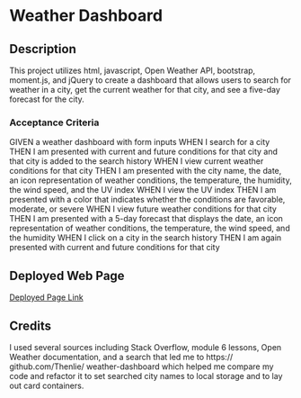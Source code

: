 # Weather Dashboard

## Description
This project utilizes html, javascript, Open Weather API, bootstrap, moment.js, and jQuery to create a dashboard that allows users to search for weather in a city, get the current weather for that city, and see a five-day forecast for the city.

### Acceptance Criteria
GIVEN a weather dashboard with form inputs
WHEN I search for a city
THEN I am presented with current and future conditions for that city and that city is added to the search history
WHEN I view current weather conditions for that city
THEN I am presented with the city name, the date, an icon representation of weather conditions, the temperature, the humidity, the wind speed, and the UV index
WHEN I view the UV index
THEN I am presented with a color that indicates whether the conditions are favorable, moderate, or severe
WHEN I view future weather conditions for that city
THEN I am presented with a 5-day forecast that displays the date, an icon representation of weather conditions, the temperature, the wind speed, and the humidity
WHEN I click on a city in the search history
THEN I am again presented with current and future conditions for that city


## Deployed Web Page
[Deployed Page Link](https://bethanyshoun.github.io/weather-dashboard/)

## Credits
I used several sources including Stack Overflow, module 6 lessons, Open Weather documentation, and a search that led me to https://  github.com/Thenlie/ weather-dashboard which helped me compare my code and refactor it to set searched city names to local storage and to lay out card containers. 